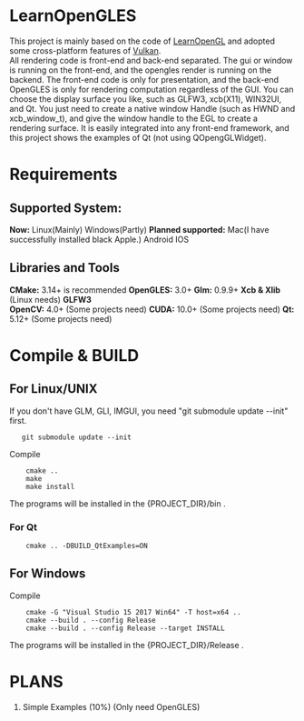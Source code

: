 # LearnOpenGLES
This project is mainly based on the code of [LearnOpenGL](https://github.com/JoeyDeVries/LearnOpenGL) and adopted some cross-platform features of [Vulkan](https://github.com/SaschaWillems/Vulkan.git).  
All rendering code is front-end and back-end separated. The gui or window is running on the front-end, and the opengles render is running on the backend. The front-end code is only for presentation, and the back-end OpenGLES is only for rendering computation regardless of the GUI. You can choose the display surface you like, such as GLFW3, xcb(X11), WIN32UI, and Qt. You just need to create a native window Handle (such as HWND and xcb_window_t), and give the window handle to the EGL to create a rendering surface. It is easily integrated into any front-end framework, and this project shows the examples of Qt (not using QOpengGLWidget).  
# Requirements
## Supported System:
   **Now:** Linux(Mainly)  Windows(Partly)
   **Planned supported:** Mac(I have successfully installed black Apple.) Android IOS
## Libraries and Tools
   **CMake:** 3.14+ is recommended 
   **OpenGLES:** 3.0+
   **Glm:** 0.9.9+
   **Xcb & Xlib**    (Linux needs)
   **GLFW3**         
   **OpenCV:** 4.0+  (Some projects need)
   **CUDA:** 10.0+  (Some projects need)
   **Qt:** 5.12+  (Some projects need)
# Compile & BUILD
## For Linux/UNIX
If you don't have GLM, GLI, IMGUI, you need "git submodule update --init" first.
```
   git submodule update --init
```
   Compile
```
    cmake ..
    make
    make install
```
The programs will be installed in the {PROJECT_DIR}/bin .
### For Qt
```
    cmake .. -DBUILD_QtExamples=ON
```
## For Windows
   Compile
```
    cmake -G "Visual Studio 15 2017 Win64" -T host=x64 ..
    cmake --build . --config Release
    cmake --build . --config Release --target INSTALL
```
The programs will be installed in the {PROJECT_DIR}/Release .
# PLANS
1. Simple Examples (10%) (Only need OpenGLES)
